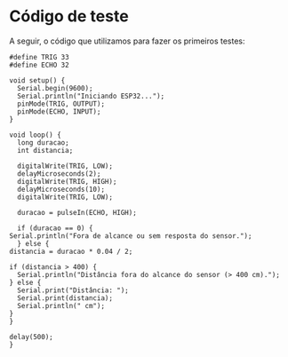 # Código de teste
A seguir, o código que utilizamos para fazer os primeiros testes:

    #define TRIG 33
    #define ECHO 32

    void setup() {
      Serial.begin(9600);
      Serial.println("Iniciando ESP32...");
      pinMode(TRIG, OUTPUT);
      pinMode(ECHO, INPUT);
    }

    void loop() {
      long duracao;
      int distancia;

      digitalWrite(TRIG, LOW);
      delayMicroseconds(2);
      digitalWrite(TRIG, HIGH);
      delayMicroseconds(10);
      digitalWrite(TRIG, LOW);

      duracao = pulseIn(ECHO, HIGH);

      if (duracao == 0) {
    Serial.println("Fora de alcance ou sem resposta do sensor.");
      } else {
    distancia = duracao * 0.04 / 2;

    if (distancia > 400) {
      Serial.println("Distância fora do alcance do sensor (> 400 cm).");
    } else {
      Serial.print("Distância: ");
      Serial.print(distancia);
      Serial.println(" cm");
    }
    }

    delay(500);
    }
